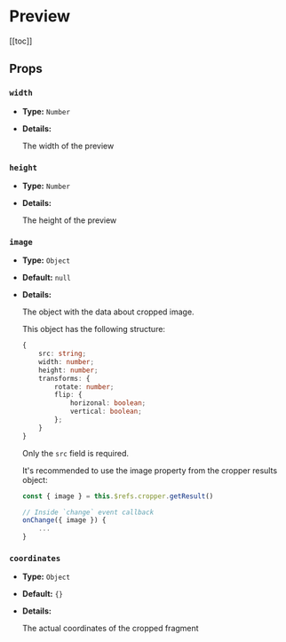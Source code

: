 # Preview

[[toc]]

## Props


### `width`

- **Type:** `Number`


- **Details:**

	The width of the preview
	

### `height`

- **Type:** `Number`


- **Details:**

	The height of the preview


### `image`

- **Type:** `Object`

- **Default:** `null`

- **Details:**
	
	The object with the data about cropped image. 
	
	This object has the following structure:
	```ts
	{
		src: string;
		width: number;
		height: number;
		transforms: {
			rotate: number;
			flip: {
				horizonal: boolean;
				vertical: boolean;
			};
		}
	}
	```
	
	Only the `src` field is required.
	
	It's recommended to use the image property from the cropper results object:
	```js
	const { image } = this.$refs.cropper.getResult()
	```
	
	```js
	// Inside `change` event callback
	onChange({ image }) {
		...
	}
	```
	
### `coordinates`

- **Type:** `Object`

- **Default:** `{}`

- **Details:**

	The actual coordinates of the cropped fragment
